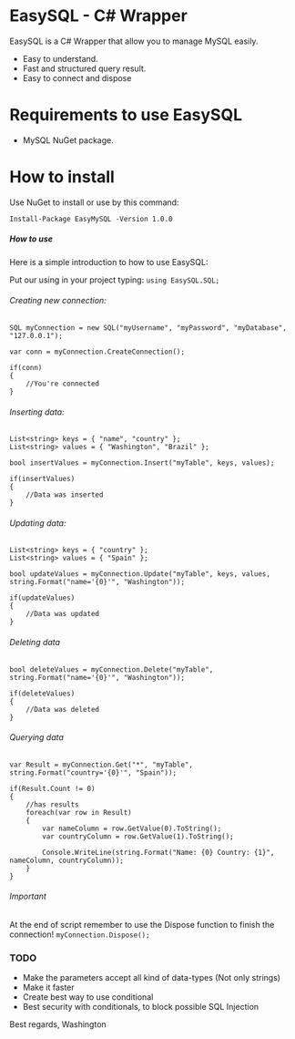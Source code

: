 # EasySQL - C# Wrapper

EasySQL is a C# Wrapper that allow you to manage MySQL easily.

  - Easy to understand.
  - Fast and structured query result.
  - Easy to connect and dispose

# Requirements to use EasySQL

  - MySQL NuGet package.

# How to install

Use NuGet to install or use by this command:

`Install-Package EasyMySQL -Version 1.0.0`

##### How to use

Here is a simple introduction to how to use EasySQL:

Put our using in your project typing:
`using EasySQL.SQL;`

###### Creating new connection:
```
SQL myConnection = new SQL("myUsername", "myPassword", "myDatabase", "127.0.0.1");

var conn = myConnection.CreateConnection();

if(conn)
{
    //You're connected
}
```

###### Inserting data:
```
List<string> keys = { "name", "country" };
List<string> values = { "Washington", "Brazil" };

bool insertValues = myConnection.Insert("myTable", keys, values);

if(insertValues)
{
    //Data was inserted
}
```

###### Updating data:
```
List<string> keys = { "country" };
List<string> values = { "Spain" };

bool updateValues = myConnection.Update("myTable", keys, values, string.Format("name='{0}'", "Washington"));

if(updateValues)
{
    //Data was updated
}
```

###### Deleting data
```
bool deleteValues = myConnection.Delete("myTable", string.Format("name='{0}'", "Washington"));

if(deleteValues)
{
    //Data was deleted
}
```

###### Querying data
```
var Result = myConnection.Get("*", "myTable", string.Format("country='{0}'", "Spain"));

if(Result.Count != 0)
{
    //has results
    foreach(var row in Result)
    {
        var nameColumn = row.GetValue(0).ToString();
        var countryColumn = row.GetValue(1).ToString();
        
        Console.WriteLine(string.Format("Name: {0} Country: {1}", nameColumn, countryColumn));
    }
}
```

###### Important
At the end of script remember to use the Dispose function to finish the connection!
`myConnection.Dispose();`

### TODO
- Make the parameters accept all kind of data-types (Not only strings)
- Make it faster
- Create best way to use conditional
- Best security with conditionals, to block possible SQL Injection



Best regards, Washington